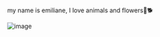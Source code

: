   my name is emiliane, I love animals and flowers🌷🐕
  
 ![image](https://github.com/emidamiani/emidamiani/assets/160952497/fefec857-f7c7-46f5-bb38-0cd4db73ac54)
